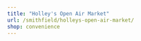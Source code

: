 ```yaml
---
title: "Holley's Open Air Market"
url: /smithfield/holleys-open-air-market/
shop: convenience
---
```

